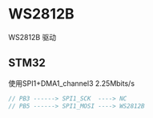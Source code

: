 # WS2812B
WS2812B 驱动

## STM32

使用SPI1+DMA1_channel3 2.25Mbits/s

```cpp
// PB3 ------> SPI1_SCK  ----> NC
// PB5 ------> SPI1_MOSI ----> WS2812B
```
